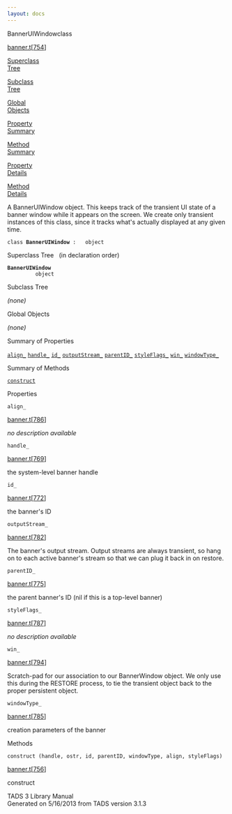 ```yaml
---
layout: docs
---
```

<span class="title">BannerUIWindow</span><span class="type">class</span>

[banner.t](../file/banner.t.html)\[[754](../source/banner.t.html#754)\]

[Superclass  
Tree](#_SuperClassTree_)

[Subclass  
Tree](#_SubClassTree_)

[Global  
Objects](#_ObjectSummary_)

[Property  
Summary](#_PropSummary_)

[Method  
Summary](#_MethodSummary_)

[Property  
Details](#_Properties_)

[Method  
Details](#_Methods_)



A BannerUIWindow object. This keeps track of the transient UI state of a
banner window while it appears on the screen. We create only transient
instances of this class, since it tracks what's actually displayed at
any given time.

`class `**`BannerUIWindow`**` :   object`



<span id="_SuperClassTree_"></span>



<span class="hdln">Superclass Tree</span>   (in declaration order)



**`BannerUIWindow`**  
`         object`  
<span id="_SubClassTree_"></span>



<span class="hdln">Subclass Tree</span>  



*(none)* <span id="_ObjectSummary_"></span>



<span class="hdln">Global Objects</span>  



*(none)* <span id="_PropSummary_"></span>



<span class="hdln">Summary of Properties</span>  



[`align_`](#align_) [`handle_`](#handle_) [`id_`](#id_) [`outputStream_`](#outputStream_) [`parentID_`](#parentID_) [`styleFlags_`](#styleFlags_) [`win_`](#win_) [`windowType_`](#windowType_)

<span id="_MethodSummary_"></span>



<span class="hdln">Summary of Methods</span>  



[`construct`](#construct)

<span id="_Properties_"></span>



<span class="hdln">Properties</span>  



<span id="align_"></span>

`align_`

[banner.t](../file/banner.t.html)\[[786](../source/banner.t.html#786)\]



*no description available*



<span id="handle_"></span>

`handle_`

[banner.t](../file/banner.t.html)\[[769](../source/banner.t.html#769)\]



the system-level banner handle



<span id="id_"></span>

`id_`

[banner.t](../file/banner.t.html)\[[772](../source/banner.t.html#772)\]



the banner's ID



<span id="outputStream_"></span>

`outputStream_`

[banner.t](../file/banner.t.html)\[[782](../source/banner.t.html#782)\]



The banner's output stream. Output streams are always transient, so hang
on to each active banner's stream so that we can plug it back in on
restore.



<span id="parentID_"></span>

`parentID_`

[banner.t](../file/banner.t.html)\[[775](../source/banner.t.html#775)\]



the parent banner's ID (nil if this is a top-level banner)



<span id="styleFlags_"></span>

`styleFlags_`

[banner.t](../file/banner.t.html)\[[787](../source/banner.t.html#787)\]



*no description available*



<span id="win_"></span>

`win_`

[banner.t](../file/banner.t.html)\[[794](../source/banner.t.html#794)\]



Scratch-pad for our association to our BannerWindow object. We only use
this during the RESTORE process, to tie the transient object back to the
proper persistent object.



<span id="windowType_"></span>

`windowType_`

[banner.t](../file/banner.t.html)\[[785](../source/banner.t.html#785)\]



creation parameters of the banner



<span id="_Methods_"></span>



<span class="hdln">Methods</span>  



<span id="construct"></span>

`construct (handle, ostr, id, parentID, windowType, align, styleFlags)`

[banner.t](../file/banner.t.html)\[[756](../source/banner.t.html#756)\]



construct





TADS 3 Library Manual  
Generated on 5/16/2013 from TADS version 3.1.3


